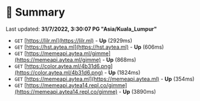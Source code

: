 # 📖 Summary
Last updated: **31/7/2022, 3:30:07 PG "Asia/Kuala_Lumpur"**

- `GET` [https://lilr.ml](https://lilr.ml) - **Up** (2929ms)
- `GET` [https://hst.aytea.ml](https://hst.aytea.ml) - **Up** (606ms)
- `GET` [https://memeapi.aytea.ml/gimme](https://memeapi.aytea.ml/gimme) - **Up** (868ms)
- `GET` [https://color.aytea.ml/4b31d6.png](https://color.aytea.ml/4b31d6.png) - **Up** (1824ms)
- `GET` [https://memeapi.aytea.ml](https://memeapi.aytea.ml) - **Up** (354ms)
- `GET` [https://memeapi.aytea14.repl.co/gimme](https://memeapi.aytea14.repl.co/gimme) - **Up** (3890ms)
